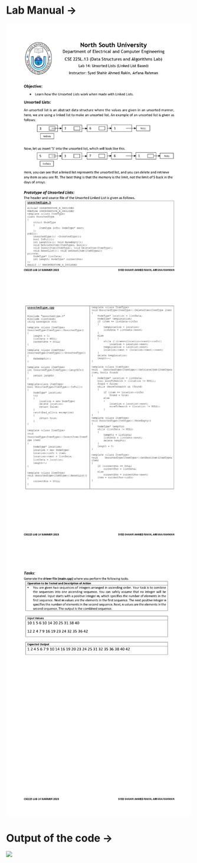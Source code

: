 <h1><b>Lab Manual → </b></h1>
<img src="Lab Manual and Output/Lab Manual Class 14 CSE225.13 Summer 2023_page-0001.jpg">

<img src="Lab Manual and Output/Lab Manual Class 14 CSE225.13 Summer 2023_page-0002.jpg">

<img src="Lab Manual and Output/Lab Manual Class 14 CSE225.13 Summer 2023_page-0003.jpg">

<h1><b>Output of the code →  </b></h1>
<img src="Lab Manual and Output/Output-10_Unsorted Lists(Linked List Based).png">



